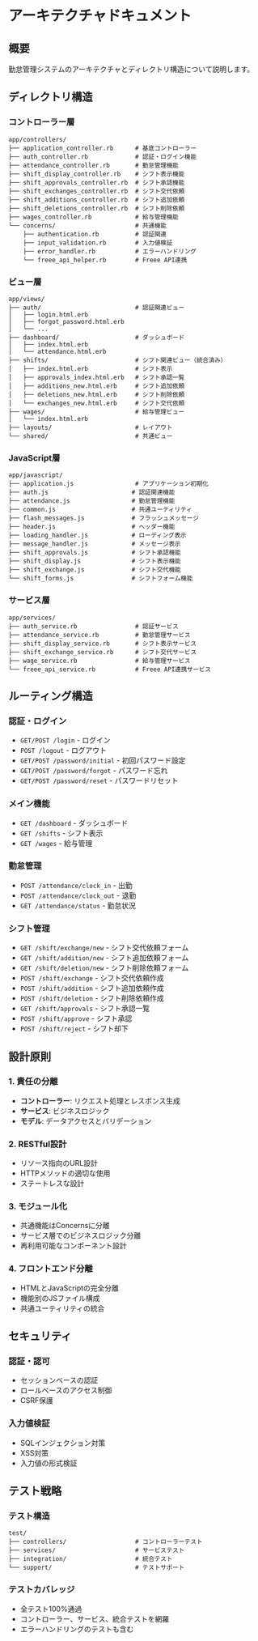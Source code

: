 # アーキテクチャドキュメント

## 概要
勤怠管理システムのアーキテクチャとディレクトリ構造について説明します。

## ディレクトリ構造

### コントローラー層
```
app/controllers/
├── application_controller.rb      # 基底コントローラー
├── auth_controller.rb             # 認証・ログイン機能
├── attendance_controller.rb       # 勤怠管理機能
├── shift_display_controller.rb    # シフト表示機能
├── shift_approvals_controller.rb  # シフト承認機能
├── shift_exchanges_controller.rb  # シフト交代依頼
├── shift_additions_controller.rb  # シフト追加依頼
├── shift_deletions_controller.rb  # シフト削除依頼
├── wages_controller.rb            # 給与管理機能
└── concerns/                      # 共通機能
    ├── authentication.rb          # 認証関連
    ├── input_validation.rb        # 入力値検証
    ├── error_handler.rb           # エラーハンドリング
    └── freee_api_helper.rb        # Freee API連携
```

### ビュー層
```
app/views/
├── auth/                          # 認証関連ビュー
│   ├── login.html.erb
│   ├── forgot_password.html.erb
│   └── ...
├── dashboard/                     # ダッシュボード
│   ├── index.html.erb
│   └── attendance.html.erb
├── shifts/                        # シフト関連ビュー（統合済み）
│   ├── index.html.erb             # シフト表示
│   ├── approvals_index.html.erb   # シフト承認一覧
│   ├── additions_new.html.erb     # シフト追加依頼
│   ├── deletions_new.html.erb     # シフト削除依頼
│   └── exchanges_new.html.erb     # シフト交代依頼
├── wages/                         # 給与管理ビュー
│   └── index.html.erb
├── layouts/                       # レイアウト
└── shared/                        # 共通ビュー
```

### JavaScript層
```
app/javascript/
├── application.js                 # アプリケーション初期化
├── auth.js                       # 認証関連機能
├── attendance.js                 # 勤怠管理機能
├── common.js                     # 共通ユーティリティ
├── flash_messages.js             # フラッシュメッセージ
├── header.js                     # ヘッダー機能
├── loading_handler.js            # ローディング表示
├── message_handler.js            # メッセージ表示
├── shift_approvals.js            # シフト承認機能
├── shift_display.js              # シフト表示機能
├── shift_exchange.js             # シフト交代機能
└── shift_forms.js                # シフトフォーム機能
```

### サービス層
```
app/services/
├── auth_service.rb                # 認証サービス
├── attendance_service.rb          # 勤怠管理サービス
├── shift_display_service.rb       # シフト表示サービス
├── shift_exchange_service.rb      # シフト交代サービス
├── wage_service.rb                # 給与管理サービス
└── freee_api_service.rb           # Freee API連携サービス
```

## ルーティング構造

### 認証・ログイン
- `GET/POST /login` - ログイン
- `POST /logout` - ログアウト
- `GET/POST /password/initial` - 初回パスワード設定
- `GET/POST /password/forgot` - パスワード忘れ
- `GET/POST /password/reset` - パスワードリセット

### メイン機能
- `GET /dashboard` - ダッシュボード
- `GET /shifts` - シフト表示
- `GET /wages` - 給与管理

### 勤怠管理
- `POST /attendance/clock_in` - 出勤
- `POST /attendance/clock_out` - 退勤
- `GET /attendance/status` - 勤怠状況

### シフト管理
- `GET /shift/exchange/new` - シフト交代依頼フォーム
- `GET /shift/addition/new` - シフト追加依頼フォーム
- `GET /shift/deletion/new` - シフト削除依頼フォーム
- `POST /shift/exchange` - シフト交代依頼作成
- `POST /shift/addition` - シフト追加依頼作成
- `POST /shift/deletion` - シフト削除依頼作成
- `GET /shift/approvals` - シフト承認一覧
- `POST /shift/approve` - シフト承認
- `POST /shift/reject` - シフト却下

## 設計原則

### 1. 責任の分離
- **コントローラー**: リクエスト処理とレスポンス生成
- **サービス**: ビジネスロジック
- **モデル**: データアクセスとバリデーション

### 2. RESTful設計
- リソース指向のURL設計
- HTTPメソッドの適切な使用
- ステートレスな設計

### 3. モジュール化
- 共通機能はConcernsに分離
- サービス層でのビジネスロジック分離
- 再利用可能なコンポーネント設計

### 4. フロントエンド分離
- HTMLとJavaScriptの完全分離
- 機能別のJSファイル構成
- 共通ユーティリティの統合

## セキュリティ

### 認証・認可
- セッションベースの認証
- ロールベースのアクセス制御
- CSRF保護

### 入力値検証
- SQLインジェクション対策
- XSS対策
- 入力値の形式検証

## テスト戦略

### テスト構造
```
test/
├── controllers/                   # コントローラーテスト
├── services/                      # サービステスト
├── integration/                   # 統合テスト
└── support/                       # テストサポート
```

### テストカバレッジ
- 全テスト100%通過
- コントローラー、サービス、統合テストを網羅
- エラーハンドリングのテストも含む
